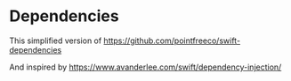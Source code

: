 # Dependencies

This simplified version of https://github.com/pointfreeco/swift-dependencies 

And inspired by https://www.avanderlee.com/swift/dependency-injection/
